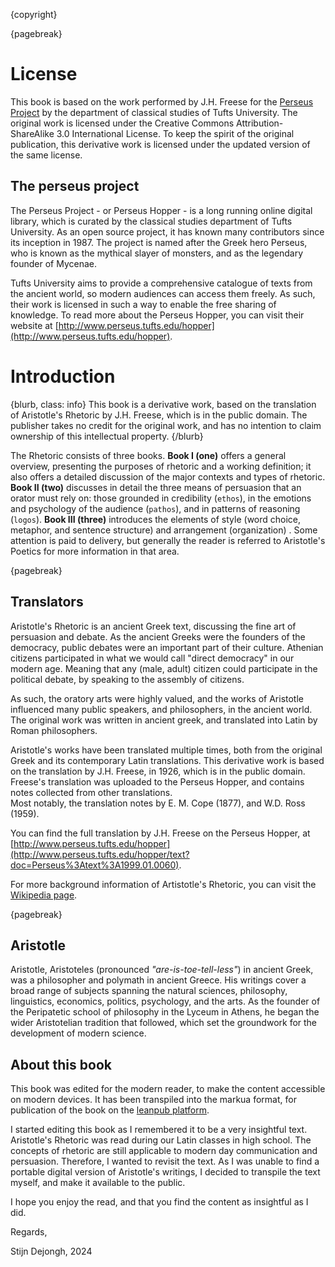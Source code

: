 {copyright}

{pagebreak}

# License

This book is based on the work performed by J.H. Freese for the [Perseus Project](http://www.perseus.tufts.edu/hopper) by the department of
classical studies of Tufts University. The original work is licensed under the Creative Commons Attribution-ShareAlike 3.0 International License.
To keep the spirit of the original publication, this derivative work is licensed under the updated version of the same license.

## The perseus project

The Perseus Project - or Perseus Hopper - is a long running online digital library, which is curated by the classical studies department of Tufts
University. As an open source project, it has known many contributors since its inception in 1987. The project is named after the Greek hero
Perseus, who is known as the mythical slayer of monsters, and as the legendary founder of Mycenae.

Tufts University aims to provide a comprehensive catalogue of texts from the ancient world, so modern audiences can access them freely.
As such, their work is licensed in such a way to enable the free sharing of knowledge.
To read more about the Perseus Hopper, you can visit their website at [http://www.perseus.tufts.edu/hopper](http://www.perseus.tufts.edu/hopper).

# Introduction

{blurb, class: info}
This book is a derivative work, based on the translation of Aristotle's Rhetoric by J.H. Freese, which is in the public domain.
The publisher takes no credit for the original work, and has no intention to claim ownership of this intellectual property.
{/blurb}

The Rhetoric consists of three books. **Book I (one)** offers a general overview, presenting the purposes of rhetoric and a working definition; it
also offers a detailed discussion of the major contexts and types of rhetoric. **Book II (two)** discusses in detail the three means of persuasion
that an orator must rely on: those grounded in credibility (`ethos`), in the emotions and psychology of the audience (`pathos`), and in patterns
of reasoning (`logos`). **Book III (three)** introduces the elements of style (word choice, metaphor, and sentence structure) and arrangement
(organization) . Some attention is paid to delivery, but generally the reader is referred to Aristotle's Poetics for more information in that area.

{pagebreak}

## Translators

Aristotle's Rhetoric is an ancient Greek text, discussing the fine art of persuasion and debate.
As the ancient Greeks were the founders of the democracy, public debates were an important part of their culture.
Athenian citizens participated in what we would call "direct democracy" in our modern age. Meaning that any (male, adult) citizen could
participate in the political debate, by speaking to the assembly of citizens.

As such, the oratory arts were highly valued, and the works of Aristotle influenced many public speakers, and philosophers, in the ancient world.
The original work was written in ancient greek, and translated into Latin by Roman philosophers.

Aristotle's works have been translated multiple times, both from the original Greek and its contemporary Latin translations.
This derivative work is based on the translation by J.H. Freese, in 1926, which is in the public domain.
Freese's translation was uploaded to the Perseus Hopper, and contains notes collected from other translations.  
Most notably, the translation notes by E. M. Cope (1877), and W.D. Ross (1959).

You can find the full translation by J.H. Freese on the Perseus Hopper,
at [http://www.perseus.tufts.edu/hopper](http://www.perseus.tufts.edu/hopper/text?doc=Perseus%3Atext%3A1999.01.0060).

For more background information of Artistotle's Rhetoric, you can visit the [Wikipedia page](https://en.wikipedia.org/wiki/Rhetoric_(Aristotle)).

{pagebreak}

## Aristotle

Aristotle, Aristoteles (pronounced *"are-is-toe-tell-less"*) in ancient Greek, was a philosopher and polymath in ancient Greece.
His writings cover a broad range of subjects spanning the natural sciences, philosophy, linguistics, economics, politics, psychology, and the arts.
As the founder of the Peripatetic school of philosophy in the Lyceum in Athens, he began the wider Aristotelian tradition that followed, which set
the groundwork for the development of modern science.

## About this book

This book was edited for the modern reader, to make the content accessible on modern devices.
It has been transpiled into the markua format, for publication of the book on the [leanpub platform](https://leanpub.com).

I started editing this book as I remembered it to be a very insightful text. Aristotle's Rhetoric was read during our Latin classes in high 
school. The concepts of rhetoric are still applicable to modern day communication and persuasion. Therefore, I wanted to revisit the text.
As I was unable to find a portable digital version of Aristotle's writings, I decided to transpile the text myself, and make it available to the 
public.

I hope you enjoy the read, and that you find the content as insightful as I did.

Regards,

Stijn Dejongh, 2024
